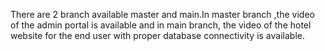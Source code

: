 There are 2 branch available master and main.In master branch ,the video of  the admin portal is available and in main branch, the video of the hotel website for the end user with proper database connectivity is available.
